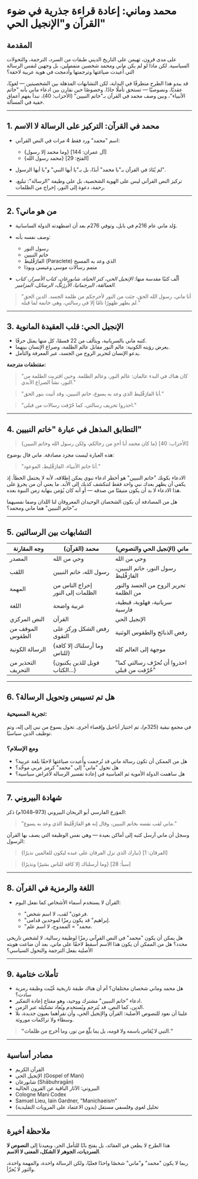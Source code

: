 # محمد وماني: إعادة قراءة جذرية في ضوء القرآن و"الإنجيل الحي"

## المقدمة

على مدى قرون، تهيمن على التاريخ الديني طبقات من السرد، الترجمة، والتحولات السياسية. لكن ماذا لو لم يكن ماني ومحمد شخصين منفصلين، بل وجهين لنفس الرسالة التي أُعيدت صياغتها وترجمتها وأُدمجت في هوية عربية لاحقة؟

قد يبدو هذا الطرح متطرفًا في البداية، لكن التشابهات المذهلة بين الشخصيتين — لغويًا، عقديًا، ونصوصيًا — تستحق تأملًا جادًا. وخصوصًا حين نقارن بين ادعاء ماني بأنه "خاتم الأنبياء"، وبين وصف محمد في القرآن بـ"خاتم النبيين" (الأحزاب: 40)، نبدأ بفهم أعماق خفية في المسألة.

---

## 1. محمد في القرآن: التركيز على الرسالة لا الاسم

* اسم "محمد" ورد فقط 4 مرات في النص القرآني:

  * {وما محمد إلا رسول} \[آل عمران: 144]
  * {محمد رسول الله} \[الفتح: 29]
* لم يُنَادَ في القرآن بـ"يا محمد" أبدًا، بل بـ"يا أيها النبي" و"يا أيها الرسول".
* تركيز النص القرآني ليس على الهوية الشخصية، بل على وظيفة "الرسالة": تبليغ، رحمة، دعوة إلى النور، إخراج من الظلمات.

---

## 2. من هو ماني؟

* وُلد ماني عام 216م في بابل، وتوفي 276م بعد أن اضطهدته الدولة الساسانية.
* وصف نفسه بأنه:

  * رسول النور
  * خاتم النبيين
  * الفارَقْليط (Paraclete) الذي وعد به المسيح
  * متمم رسالات موسى وعيسى وبوذا
* ألّف كتبًا مقدسة منها: *الإنجيل الحي، كنز الحياة، شابورغان، كتاب الأسرار، كتاب العمالقة، البرجماتيا، الأرژنگ، الرسائل، المزامير*.

> "أنا ماني، رسول الله الحق، جئت من النور لأخرجكم من ظلمة الجسد. الدين الحق لم يظهر ظهورًا تامًا إلا في رسالتي، وهي خاتمة لما قبله."

---

## 3. الإنجيل الحي: قلب العقيدة المانوية

* كتبه ماني بالسريانية، ويتألف من 22 قسمًا، كل منها يمثل حرفًا.
* يعرض رؤيته الكونية: عالم النور مقابل عالم الظلمة، وصراع الإنسان بينهما.
* يدعو الإنسان لتحرير الروح من الجسد، عبر المعرفة والتأمل.

**مقتطفات مترجمة:**

> "كان هناك في البدء عالمان: عالم النور، وعالم الظلمة. وحين اقتربت الظلمة من النور، نشأ الصراع الأبدي."

> "أنا الفارَقْليط الذي وعد به يسوع، خاتم النبيين، وقد أتيت بنور الحق."

> "احذروا تحريف رسالتي، كما حُرّفت رسالات من قبلي."

---

## 4. التطابق المذهل في عبارة "خاتم النبيين"

> {ما كان محمد أبا أحدٍ من رجالكم، ولكن رسول الله وخاتم النبيين} \[الأحزاب: 40]

هذه العبارة ليست مجرد مصادفة. ماني قال بوضوح:

> "أنا خاتم الأنبياء، الفارَقْليط، الموعود."

الادعاء بكونك "خاتم النبيين" هو أخطر ادعاء نبوي يمكن إطلاقه، لأنه لا يحتمل الخطأ. إذ يكفي أن يظهر بعدك نبي واحد فقط لتنكشف كذبك إلى الأبد. ما يعني أن من يجرؤ على هذا الادعاء لا بد أن يكون متيقنًا من صدقه — أو أنه كان يُؤمن بنهاية زمن النبوة بعده.

هل من المصادفة أن يكون الشخصان الوحيدان المعروفان لنا اللذان وصفا نفسيهما بـ"خاتم النبيين" هما ماني ومحمد؟

---

## 5. التشابهات بين الرسالتين

| وجه المقارنة       | محمد (القرآن)                    | ماني (الإنجيل الحي والنصوص)                  |
| ------------------ | -------------------------------- | -------------------------------------------- |
| المصدر             | وحي من الله                      | وحي من الله                                  |
| اللقب              | رسول الله، خاتم النبيين          | رسول النور، خاتم النبيين، الفارَقْليط        |
| المهمة             | إخراج الناس من الظلمات إلى النور | تحرير الروح من الجسد والنور من الظلمة        |
| اللغة              | عربية واضحة                      | سريانية، فهلوية، قبطية، فارسية               |
| النص المركزي       | القرآن                           | الإنجيل الحي                                 |
| الموقف من الطقوس   | رفض الشكل وركز على التقوى        | رفض الذبائح والطقوس الوثنية                  |
| الرسالة الكونية    | {وما أرسلناك إلا كافة للناس}     | موجهة إلى العالم كله                         |
| التحذير من التحريف | {فويل للذين يكتبون الكتاب...}    | "احذروا أن تُحرّف رسالتي كما حُرّفت من قبلي" |

---

## 6. هل تم تسييس وتحويل الرسالة؟

### تجربة المسيحية:

في مجمع نيقية (325م)، تم اختيار أناجيل وإقصاء أخرى. تحول يسوع من نبي إلى إله، وتم توظيف الدين سياسيًا.

### ومع الإسلام؟

* هل من الممكن أن تكون رسالة ماني قد تُرجمت وأُعيدت صياغتها لاحقًا بلغة عربية؟
* هل تحول "ماني" إلى "محمد" كرمز عربي موحِّد؟
* هل ساهمت الدولة الأموية ثم العباسية في إعادة تفسير الرسالة لأغراض سياسية؟

---

## 7. شهادة البيروني

المؤرخ الفارسي أبو الريحان البيروني (973–1048م) ذكر:

> "ماني لقب نفسه بخاتم النبيين، وقال إنه هو الفارَقْليط الذي وعد به يسوع."

وسجل أن ماني أرسل كتبه إلى أماكن بعيدة — وهي نفس الوظيفة التي يصف بها القرآن الرسول:

> {تبارك الذي نزل الفرقان على عبده ليكون للعالمين نذيرًا} \[الفرقان: 1]

> {وما أرسلناك إلا كافة للناس بشيرًا ونذيرًا} \[سبأ: 28]

---

## 8. اللغة والرمزية في القرآن

* القرآن لا يستخدم أسماء الأشخاص كما نفعل اليوم:

  * "فرعون" لقب، لا اسم شخص.
  * "إبراهيم" قد يكون رمزًا لموحدين قدامى.
  * "محمد" = الممدوح، لا اسم علم.

هل يمكن أن يكون "محمد" في النص القرآني رمزًا لوظيفة رسالية، لا لشخص تاريخي محدد؟
هل من الممكن أن يكون هذا الاسم أُسقط لاحقًا على ماني، بعد أن ضاعت هويته الأصلية بفعل الترجمة والتحول السياسي؟

---

## 9. تأملات ختامية

* هل محمد وماني شخصان مختلفان؟ أم أن هناك طبقة تاريخية غُيّبت وطبقة رمزية سادت؟
* ادعاء "خاتم النبيين" مشترك ووحيد، وهو مفتاح إعادة التفكير.
* الدين، كما النص، قد يُترجم ويُستخدم ويُعاد تشكيله عبر الزمن.
* علينا أن نعود للنصوص الأصلية: القرآن والإنجيل الحي، وأن نقرأهما بعيون جديدة، بلا وسطاء ولا تراكمات موروثة.

> **"النبي لا يُقاس باسمه ولا قومه، بل بما بلّغ من نور، وما أخرج من ظلمات."**

---

## مصادر أساسية

* القرآن الكريم
* الإنجيل الحي (Gospel of Mani)
* شابورغان (Shābuhragān)
* البيروني: الآثار الباقية عن القرون الخالية
* Cologne Mani Codex
* Samuel Lieu, Iain Gardner, "Manichaeism"
* تحليل لغوي وفلسفي مستقل (بدون الاعتماد على المرويات التقليدية)

---

## ملاحظة أخيرة

هذا الطرح لا يطعن في العقائد، بل يفتح بابًا للتأمل الحر، ويعيدنا إلى **النصوص لا السرديات، الجوهر لا الشكل، المعنى لا الاسم**.

ربما لا يكون "محمد" و"ماني" شخصًا واحدًا فعليًا، ولكن الرسالة واحدة، والمهمة واحدة، والنور لا يُجزّأ.
